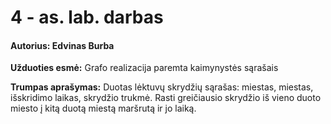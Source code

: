 # 4 - as. lab. darbas
#### Autorius: Edvinas Burba

**Užduoties esmė:** Grafo realizacija paremta kaimynystės sąrašais

**Trumpas aprašymas:** Duotas lėktuvų skrydžių sąrašas: miestas, miestas, išskridimo laikas, skrydžio trukmė. Rasti greičiausio skrydžio iš vieno duoto miesto į kitą duotą miestą maršrutą ir jo laiką.